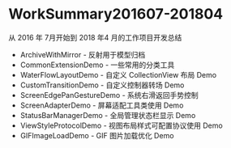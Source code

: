 # WorkSummary201607-201804
从 2016 年 7月开始到 2018 年4 月的工作项目开发总结

* ArchiveWithMirror - 反射用于模型归档
* CommonExtensionDemo - 一些常用的分类工具
* WaterFlowLayoutDemo - 自定义 CollectionView 布局 Demo
* CustomTransitionDemo - 自定义控制器转场 Demo
* ScreenEdgePanGestureDemo - 系统右滑返回手势控制
* ScreenAdapterDemo - 屏幕适配工具类使用 Demo
* StatusBarManagerDemo - 全局管理状态栏显示 Demo
* ViewStyleProtocolDemo - 视图布局样式可配置协议使用 Demo
* GIFImageLoadDemo - GIF 图片加载优化 Demo

